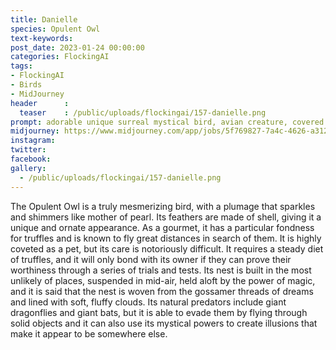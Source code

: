 ```yaml
---
title: Danielle
species: Opulent Owl
text-keywords: 
post_date: 2023-01-24 00:00:00
categories: FlockingAI
tags:
- FlockingAI
- Birds
- MidJourney 
header      :
  teaser    : /public/uploads/flockingai/157-danielle.png
prompt: adorable unique surreal mystical bird, avian creature, covered in sequins, sparkling, shimmering, ethereal, magical, ✨✨✨, intricate, ornate, hypermaximalist, hyperdetailed, stunningly beautiful digital illustration, by Naoto Hattori, by Audrey Kawasaki, by Victo Ngai, by Amy Sol, by Studio Ghibli, by Ravynne Phelan, by Gustav Klimt, by James R. Eads, on a white background
midjourney: https://www.midjourney.com/app/jobs/5f769827-7a4c-4626-a312-71391ec67a5c
instagram: 
twitter: 
facebook: 
gallery: 
  - /public/uploads/flockingai/157-danielle.png
---
```


The Opulent Owl is a truly mesmerizing bird, with a plumage that sparkles and shimmers like mother of pearl. Its feathers are made of shell, giving it a unique and ornate appearance. As a gourmet, it has a particular fondness for truffles and is known to fly great distances in search of them. It is highly coveted as a pet, but its care is notoriously difficult. It requires a steady diet of truffles, and it will only bond with its owner if they can prove their worthiness through a series of trials and tests. Its nest is built in the most unlikely of places, suspended in mid-air, held aloft by the power of magic, and it is said that the nest is woven from the gossamer threads of dreams and lined with soft, fluffy clouds. Its natural predators include giant dragonflies and giant bats, but it is able to evade them by flying through solid objects and it can also use its mystical powers to create illusions that make it appear to be somewhere else.
